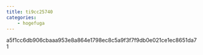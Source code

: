 ```yaml
---
title: ti9cc25740
categories:
    - hogefuga
---
```

a5f1cc6db906cbaaa953e8a864e1798ec8c5a9f3f7f9db0e021ce1ec8651da71